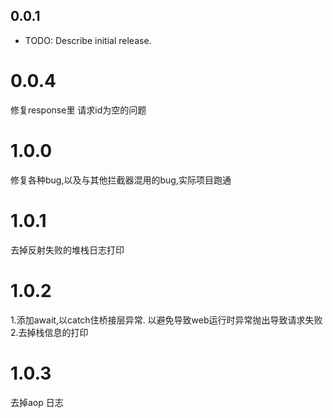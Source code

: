 ## 0.0.1

* TODO: Describe initial release.



# 0.0.4

修复response里 请求id为空的问题



# 1.0.0

修复各种bug,以及与其他拦截器混用的bug,实际项目跑通

# 1.0.1
去掉反射失败的堆栈日志打印

# 1.0.2
1.添加await,以catch住桥接层异常. 以避免导致web运行时异常抛出导致请求失败
2.去掉栈信息的打印

# 1.0.3
去掉aop 日志